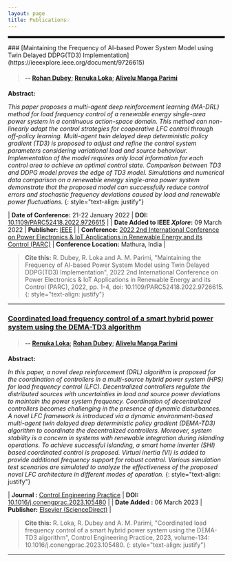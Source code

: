 ```yaml
---
layout: page
title: Publications💡
---
```

<hr style="border:2px solid">
### [Maintaining the Frequency of AI-based Power System Model using Twin Delayed DDPG(TD3) Implementation](https://ieeexplore.ieee.org/document/9726615)


> #### -- [Rohan Dubey](https://orcid.org/0000-0001-8774-3621); [Renuka Loka](https://orcid.org/0000-0002-5619-1120); [Alivelu Manga Parimi](https://orcid.org/0000-0001-6621-1263)

**Abstract:**

*This paper proposes a multi-agent deep reinforcement learning (MA-DRL) method for load frequency control of a renewable energy single-area power system in a continuous action-space domain. This method can non-linearly adapt the control strategies for cooperative LFC control through off-policy learning. Multi-agent twin delayed deep deterministic policy gradient (TD3) is proposed to adjust and refine the control system parameters considering variational load and source behaviour. Implementation of the model requires only local information for each control area to achieve an optimal control state. Comparison between TD3 and DDPG model proves the edge of TD3 model. Simulations and numerical data comparison on a renewable energy single-area power system demonstrate that the proposed model can successfully reduce control errors and stochastic frequency deviations caused by load and renewable power fluctuations.*
{: style="text-align: justify"}
<style>
td, th {
   border: none!important;
}
</style>


| **Date of Conference:** 21-22 January 2022        | **DOI:** [10.1109/PARC52418.2022.9726615](https://doi.org/10.1109/PARC52418.2022.9726615)        |
| **Date Added to IEEE *Xplore*:** 09 March 2022 | **Publisher:** [IEEE](http://www.ieee.org/)   |
| **Conference:** [2022 2nd International Conference on Power Electronics & IoT Applications in Renewable Energy and its Control (PARC)](https://ieeexplore.ieee.org/xpl/conhome/9726525/proceeding)     | **Conference Location:** Mathura, India    |

> **Cite this:** 
> R. Dubey, R. Loka and A. M. Parimi, "Maintaining the Frequency of AI-based Power System Model using Twin Delayed DDPG(TD3) Implementation", 2022 2nd International Conference on Power Electronics & IoT Applications in Renewable Energy and its Control (PARC), 2022, pp. 1-4, doi: 10.1109/PARC52418.2022.9726615.
{: style="text-align: justify"}
---

### [Coordinated load frequency control of a smart hybrid power system using the DEMA-TD3 algorithm](https://www.sciencedirect.com/science/article/pii/S0967066123000497)


> #### -- [Renuka Loka](https://orcid.org/0000-0002-5619-1120); [Rohan Dubey](https://orcid.org/0000-0001-8774-3621); [Alivelu Manga Parimi](https://orcid.org/0000-0001-6621-1263)

**Abstract:**

*In this paper, a novel deep reinforcement (DRL) algorithm is proposed for the coordination of controllers in a multi-source hybrid power system (HPS) for load frequency control (LFC). Decentralized controllers regulate the distributed sources with uncertainties in load and source power deviations to maintain the power system frequency. Coordination of decentralized controllers becomes challenging in the presence of dynamic disturbances. A novel LFC framework is introduced via a dynamic environment-based multi-agent twin delayed deep deterministic policy gradient (DEMA-TD3) algorithm to coordinate the decentralized controllers. Moreover, system stability is a concern in systems with renewable integration during islanding operations. To achieve successful islanding, a smart home inverter (SHI) based coordinated control is proposed. Virtual inertia (VI) is added to provide additional frequency support for robust control. Various simulation test scenarios are simulated to analyze the effectiveness of the proposed novel LFC architecture in different modes of operation.*
{: style="text-align: justify"}
<style>
td, th {
   border: none!important;
}
</style>


| **Journal :** [Control Engineering Practice](https://www.sciencedirect.com/journal/control-engineering-practice)        | **DOI:** [10.1016/j.conengprac.2023.105480](https://doi.org/10.1016/j.conengprac.2023.105480)        |
| **Date Added :** 06 March 2023 | **Publisher:** [Elsevier (ScienceDirect)](https://www.sciencedirect.com)   |

> **Cite this:** 
> R. Loka, R. Dubey and A. M. Parimi, "Coordinated load frequency control of a smart hybrid power system using the DEMA-TD3 algorithm", Control Engineering Practice, 2023, volume-134: 10.1016/j.conengprac.2023.105480.
{: style="text-align: justify"}
---
